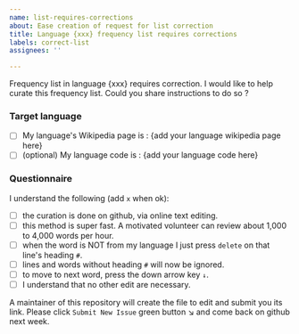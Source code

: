 ```yaml
---
name: list-requires-corrections
about: Ease creation of request for list correction
title: Language {xxx} frequency list requires corrections
labels: correct-list
assignees: ''

---
```


Frequency list in language {xxx} requires correction.
I would like to help curate this frequency list.
Could you share instructions to do so ?

### Target language
- [ ] My language's Wikipedia page is : {add your language wikipedia page here}
- [ ] (optional) My language code is : {add your language code here}

### Questionnaire
I understand the following (add `x` when ok):
- [ ] the curation is done on github, via online text editing.
- [ ] this method is super fast. A motivated volunteer can review about 1,000 to 4,000 words per hour.
- [ ] when the word is NOT from my language I just press `delete` on that line's heading `#`.
- [ ] lines and words without heading `#` will now be ignored.
- [ ] to move to next word, press the down arrow key `↓`.
- [ ] I understand that no other edit are necessary.

A maintainer of this repository will create the file to edit and submit you its link. Please click `Submit New Issue` green button ↘ and come back on github next week.
